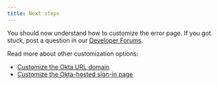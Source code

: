 ```yaml
---
title: Next steps
---
```

You should now understand how to customize the error page. If you got stuck, post a question in our [Developer Forums](https://devforum.okta.com).

Read more about other customization options:

* [Customize the Okta URL domain](/docs/guides/custom-url-domain/)
* [Customize the Okta-hosted sign-in page](/docs/guides/custom-hosted-signin/)
